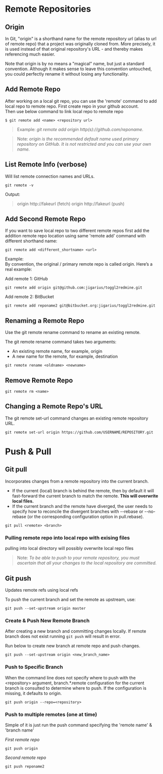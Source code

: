 # Remote Repositories


## Origin

In Git, "origin" is a shorthand name for the remote repository url (alias to url of remote repo) that a project was originally cloned from. 
More precisely, it is used instead of that original repository's URL - and thereby makes referencing much easier.

Note that origin is by no means a "magical" name, but just a standard convention. Although it makes sense to leave this convention untouched, you could perfectly rename it without losing any functionality.



## Add Remote Repo

After working on a local git repo, you can use the 'remote' command to add local repo to remote repo.
First create repo in your github account.  
Then use below command to link local repo to remote repo

```
$ git remote add <name> <repository url>
```

> Example: *git remote add origin http(s)://github.com/reponame.*  


> Note: *origin is the recommended default name used primary repository on GitHub. It is not restricted and you can use your own name.*


## List Remote Info (verbose)

Will list remote connection names and URLs.

```
git remote -v
```
Output:
> origin http://fakeurl (fetch)
> origin http://fakeurl (push)


## Add Second Remote Repo

If you want to save local repo to two different remote repos first add the addition remote repo location using same 'remote add' command with different shorthand name:
```
git remote add <different_shortname> <url>
```

Example:  
By convention, the original / primary remote repo is called origin. Here’s a real example:  

Add remote 1: GitHub
```
git remote add origin git@github.com:jigarius/toggl2redmine.git
```

Add remote 2: BitBucket
```
git remote add reponame2 git@bitbucket.org:jigarius/toggl2redmine.git
```


## Renaming a Remote Repo
Use the git remote rename command to rename an existing remote.

The git remote rename command takes two arguments:

* An existing remote name, for example, origin
* A new name for the remote, for example, destination

```
git remote rename <oldname> <newname>
```

## Remove Remote Repo

```
git remote rm <name>
```


## Changing a Remote Repo's URL
The git remote set-url command changes an existing remote repository URL.

```
git remote set-url origin https://github.com/USERNAME/REPOSITORY.git
```



# Push & Pull

## Git pull

Incorporates changes from a remote repository into the current branch.
- If the current (local) branch is behind the remote, then by default it will fast-forward the current branch to match the remote. **This will overwrite local files.**
- If the current branch and the remote have diverged, the user needs to specify how to reconcile the divergent branches with --rebase or --no-rebase (or the corresponding configuration option in pull.rebase).

```
git pull <remote> <branch>
```

### Pulling remote repo into local repo with exising files
pulling into local directory will possibly overwrite local repo files 

> Note: *To be able to push to your remote repository, you must ascertain that all your changes to the local repository are committed.*


## Git push
Updates remote refs using local refs  


To push the current branch and set the remote as upstream, use:
```
git push --set-upstream origin master
```

### Create & Push New Remote Branch
After creating a new branch and committing changes locally.
If remote branch does not exist running `git push` will result in error.

Run below to create new branch at remote repo and push changes.

```
git push --set-upstream origin <new_branch_name>
```

### Push to Specific Branch

When the command line does not specify where to push with the \<repository\> argument, branch.*.remote configuration for the current branch is consulted to determine where to push. If the configuration is missing, it defaults to origin.

```
git push origin --repo=<repository>
```



### Push to multiple remotes (one at time)

Simple of it is just run the push command specifying the 'remote name' & 'branch name'

*First remote repo*
```
git push origin
```

*Second remote repo*
```
git push reponame2
```



